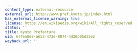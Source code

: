 ```yaml
---
content_type: external-resource
external_url: http://www.pref.kyoto.jp/index.html
has_external_license_warning: true
license: https://en.wikipedia.org/wiki/All_rights_reserved
status: ''
title: Kyoto Prefecture
uid: 67fea0e8-a653-473e-8074-4d26b05d25e2
wayback_url: ''
---
```

